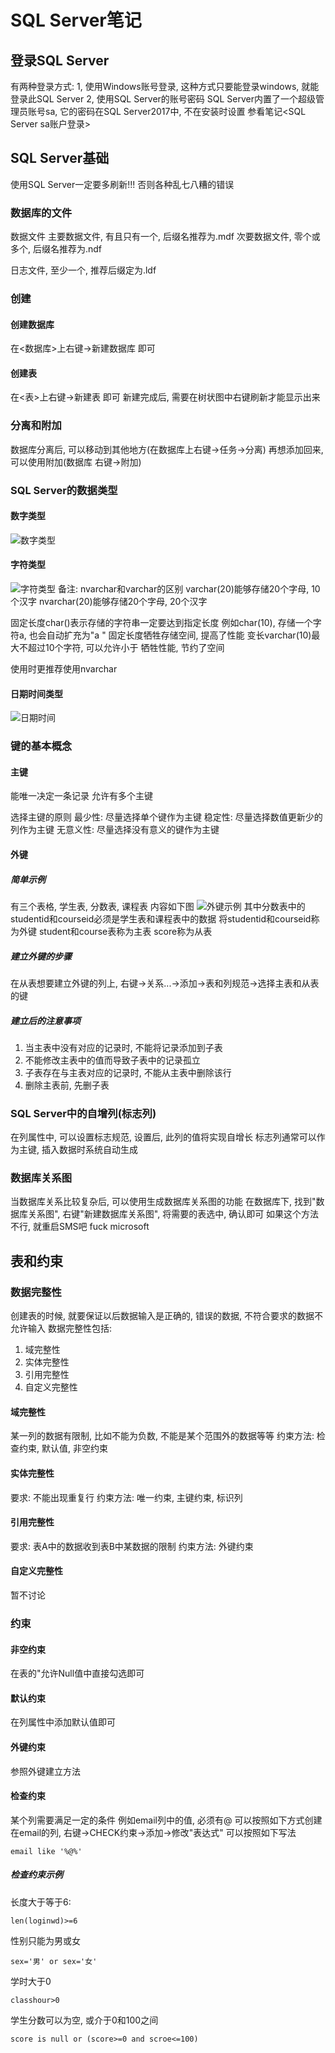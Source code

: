 # SQL Server笔记
## 登录SQL Server
有两种登录方式:
1, 使用Windows账号登录, 这种方式只要能登录windows, 就能登录此SQL Server
2, 使用SQL Server的账号密码
SQL Server内置了一个超级管理员账号sa, 它的密码在SQL Server2017中, 不在安装时设置
参看笔记<SQL Server sa账户登录>

## SQL Server基础
使用SQL Server一定要多刷新!!! 否则各种乱七八糟的错误

### 数据库的文件
数据文件
主要数据文件, 有且只有一个, 后缀名推荐为.mdf
次要数据文件, 零个或多个, 后缀名推荐为.ndf

日志文件, 至少一个, 推荐后缀定为.ldf

### 创建
#### 创建数据库
在<数据库>上右键->新建数据库 即可
#### 创建表
在<表>上右键->新建表 即可
新建完成后, 需要在树状图中右键刷新才能显示出来

### 分离和附加
数据库分离后, 可以移动到其他地方(在数据库上右键->任务->分离)
再想添加回来, 可以使用附加(数据库 右键->附加)

### SQL Server的数据类型
#### 数字类型
![数字类型](_v_images/_数字类型_1522900027_7572.png)

#### 字符类型
![字符类型](_v_images/_字符类型_1522900155_16832.png)
备注:
nvarchar和varchar的区别
varchar(20)能够存储20个字母, 10个汉字
nvarchar(20)能够存储20个字母, 20个汉字

固定长度char()表示存储的字符串一定要达到指定长度
例如char(10), 存储一个字符a, 也会自动扩充为"a         "
固定长度牺牲存储空间, 提高了性能
变长varchar(10)最大不超过10个字符, 可以允许小于
牺牲性能, 节约了空间

使用时更推荐使用nvarchar

#### 日期时间类型
![日期时间](_v_images/_日期时间_1522900535_25887.png)

### 键的基本概念
#### 主键
能唯一决定一条记录
允许有多个主键

选择主键的原则
最少性: 尽量选择单个键作为主键
稳定性: 尽量选择数值更新少的列作为主键
无意义性: 尽量选择没有意义的键作为主键

#### 外键
##### 简单示例
有三个表格, 学生表, 分数表, 课程表
内容如下图
![外键示例](_v_images/_外键示例_1522930113_727.png)
其中分数表中的studentid和courseid必须是学生表和课程表中的数据
将studentid和courseid称为外键
student和course表称为主表
score称为从表

##### 建立外键的步骤
在从表想要建立外键的列上, 右键->关系...->添加->表和列规范->选择主表和从表的键

##### 建立后的注意事项
1. 当主表中没有对应的记录时, 不能将记录添加到子表
2. 不能修改主表中的值而导致子表中的记录孤立
3. 子表存在与主表对应的记录时, 不能从主表中删除该行
4. 删除主表前, 先删子表

### SQL Server中的自增列(标志列)
在列属性中, 可以设置标志规范, 设置后, 此列的值将实现自增长
标志列通常可以作为主键, 插入数据时系统自动生成

### 数据库关系图
当数据库关系比较复杂后, 可以使用生成数据库关系图的功能
在数据库下, 找到"数据库关系图", 右键"新建数据库关系图", 将需要的表选中, 确认即可
如果这个方法不行, 就重启SMS吧 fuck microsoft

## 表和约束
### 数据完整性
创建表的时候, 就要保证以后数据输入是正确的, 错误的数据, 不符合要求的数据不允许输入
数据完整性包括:
1. 域完整性
2. 实体完整性
3. 引用完整性
4. 自定义完整性

#### 域完整性
某一列的数据有限制, 比如不能为负数, 不能是某个范围外的数据等等
约束方法: 检查约束, 默认值, 非空约束

#### 实体完整性
要求: 不能出现重复行
约束方法: 唯一约束, 主键约束, 标识列

#### 引用完整性
要求: 表A中的数据收到表B中某数据的限制
约束方法: 外键约束

#### 自定义完整性
暂不讨论

### 约束
#### 非空约束
在表的"允许Null值中直接勾选即可

#### 默认约束
在列属性中添加默认值即可

#### 外键约束
参照外键建立方法

#### 检查约束
某个列需要满足一定的条件
例如email列中的值, 必须有@
可以按照如下方式创建
在email的列, 右键->CHECK约束->添加->修改"表达式"
可以按照如下写法
```
email like '%@%'
```

##### 检查约束示例
长度大于等于6: 
```
len(loginwd)>=6
```

性别只能为男或女
```
sex='男' or sex='女'
```

学时大于0
```
classhour>0
```

学生分数可以为空, 或介于0和100之间
```
score is null or (score>=0 and scroe<=100)
```

